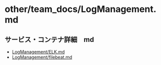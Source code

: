 # other/team_docs/LogManagement.md

## サービス・コンテナ詳細　md

- [LogManagement/ELK.md](LogManagement/ELK.md)
- [LogManagement/filebeat.md](LogManagement/filebeat.md)